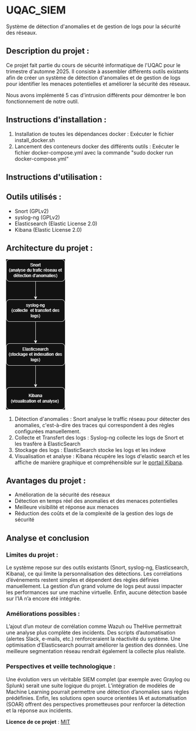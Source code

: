 # UQAC_SIEM
Système de détection d'anomalies et de gestion de logs pour la sécurité des réseaux.

## Description du projet :
Ce projet fait partie du cours de sécurité informatique de l'UQAC pour le trimestre d'automne 2025. Il consiste à assembler différents outils existants afin de créer un système de détection d'anomalies et de gestion de logs pour identifier les menaces potentielles et améliorer la sécurité des réseaux.

Nous avons implémenté 5 cas d'intrusion différents pour démontrer le bon fonctionnement de notre outil.

## Instructions d'installation :
1. Installation de toutes les dépendances docker : Exécuter le fichier install_docker.sh
2. Lancement des conteneurs docker des différents outils : Exécuter le fichier docker-compose.yml avec la commande "sudo docker run docker-compose.yml"

## Instructions d'utilisation :

## Outils utilisés :
- Snort (GPLv2)
- syslog-ng (GPLv2)
- Elasticsearch (Elastic License 2.0)
- Kibana (Elastic License 2.0)

## Architecture du projet :
![schéma de l'architecture du projet](https://github.com/moz-exe/UQAC_SIEM/blob/main/schema_archi.png)

1. Détection d'anomalies : Snort analyse le traffic réseau pour détecter des anomalies, c'est-à-dire des traces qui correspondent à des règles configurées manuellement.
2. Collecte et Transfert des logs : Syslog-ng collecte les logs de Snort et les trasfère à ElasticSearch
3. Stockage des logs : ElasticSearch stocke les logs et les indexe 
4. Visualisation et analyse : Kibana récupère les logs d'elastic search et les affiche de manière graphique et compréhensible sur le [portail Kibana](http://localhost:5601/app/home).

## Avantages du projet :
- Amélioration de la sécurité des réseaux
- Détection en temps réel des anomalies et des menaces potentielles
- Meilleure visibilité et réponse aux menaces
- Réduction des coûts et de la complexité de la gestion des logs de sécurité

## Analyse et conclusion
### Limites du projet :
Le système repose sur des outils existants (Snort, syslog-ng, Elasticsearch, Kibana), ce qui limite la personnalisation des détections. Les corrélations d’événements restent simples et dépendent des règles définies manuellement. La gestion d’un grand volume de logs peut aussi impacter les performances sur une machine virtuelle. Enfin, aucune détection basée sur l’IA n’a encore été intégrée.

### Améliorations possibles :
L’ajout d’un moteur de corrélation comme Wazuh ou TheHive permettrait une analyse plus complète des incidents. Des scripts d’automatisation (alertes Slack, e-mails, etc.) renforceraient la réactivité du système. Une optimisation d’Elasticsearch pourrait améliorer la gestion des données. Une meilleure segmentation réseau rendrait également la collecte plus réaliste.

### Perspectives et veille technologique :
Une évolution vers un véritable SIEM complet (par exemple avec Graylog ou Splunk) serait une suite logique du projet. L’intégration de modèles de Machine Learning pourrait permettre une détection d’anomalies sans règles prédéfinies. Enfin, les solutions open source orientées IA et automatisation (SOAR) offrent des perspectives prometteuses pour renforcer la détection et la réponse aux incidents.


**Licence de ce projet** : [MIT](LICENSE)
